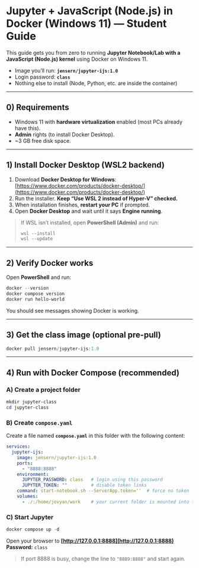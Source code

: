 # Jupyter + JavaScript (Node.js) in Docker (Windows 11) — Student Guide

This guide gets you from zero to running **Jupyter Notebook/Lab with a JavaScript (Node.js) kernel** using Docker on Windows 11.

* Image you’ll run: **`jensern/jupyter-ijs:1.0`**
* Login password: **`class`**
* Nothing else to install (Node, Python, etc. are inside the container)

---

## 0) Requirements

* Windows 11 with **hardware virtualization** enabled (most PCs already have this).
* **Admin** rights (to install Docker Desktop).
* \~3 GB free disk space.

---

## 1) Install Docker Desktop (WSL2 backend)

1. Download **Docker Desktop for Windows**: [https://www.docker.com/products/docker-desktop/](https://www.docker.com/products/docker-desktop/)
2. Run the installer. **Keep “Use WSL 2 instead of Hyper-V” checked.**
3. When installation finishes, **restart your PC** if prompted.
4. Open **Docker Desktop** and wait until it says **Engine running**.

> If WSL isn’t installed, open **PowerShell (Admin)** and run:
>
> ```powershell
> wsl --install
> wsl --update
> ```

---

## 2) Verify Docker works

Open **PowerShell** and run:

```powershell
docker --version
docker compose version
docker run hello-world
```

You should see messages showing Docker is working.

---

## 3) Get the class image (optional pre-pull)

```powershell
docker pull jensern/jupyter-ijs:1.0
```

---

## 4) Run with Docker Compose (recommended)

### A) Create a project folder

```powershell
mkdir jupyter-class
cd jupyter-class
```

### B) Create `compose.yaml`

Create a file named **`compose.yaml`** in this folder with the following content:

```yaml
services:
  jupyter-ijs:
    image: jensern/jupyter-ijs:1.0
    ports:
      - "8888:8888"
    environment:
      JUPYTER_PASSWORD: class   # login using this password
      JUPYTER_TOKEN: ""         # disable token links
    command: start-notebook.sh --ServerApp.token=''  # force no token
    volumes:
      - ./:/home/jovyan/work    # your current folder is mounted into the container
```

### C) Start Jupyter

```powershell
docker compose up -d
```

Open your browser to **[http://127.0.0.1:8888](http://127.0.0.1:8888)**
**Password:** `class`

> If port 8888 is busy, change the line to `"8889:8888"` and start again.



